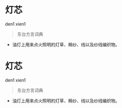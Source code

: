 # 灯芯
den1 xien1
> 东台方言词典
- 油灯上用来点火照明的灯草、棉纱、线以及纱线编织物。

# 灯芯
den1 xien1
> 东台方言词典
- 油灯上用来点火照明的灯草、棉纱、线以及纱线编织物。
